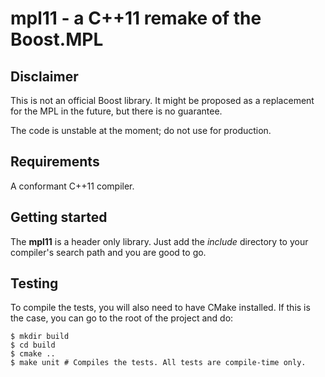 # mpl11 - a C++11 remake of the Boost.MPL


## Disclaimer
This is not an official Boost library. It might be proposed as a replacement
for the MPL in the future, but there is no guarantee.

The code is unstable at the moment; do not use for production.


## Requirements
A conformant C++11 compiler.


## Getting started
The __mpl11__ is a header only library. Just add the _include_ directory to
your compiler's search path and you are good to go.


## Testing
To compile the tests, you will also need to have CMake installed.
If this is the case, you can go to the root of the project and do:

    $ mkdir build
    $ cd build
    $ cmake ..
    $ make unit # Compiles the tests. All tests are compile-time only.
